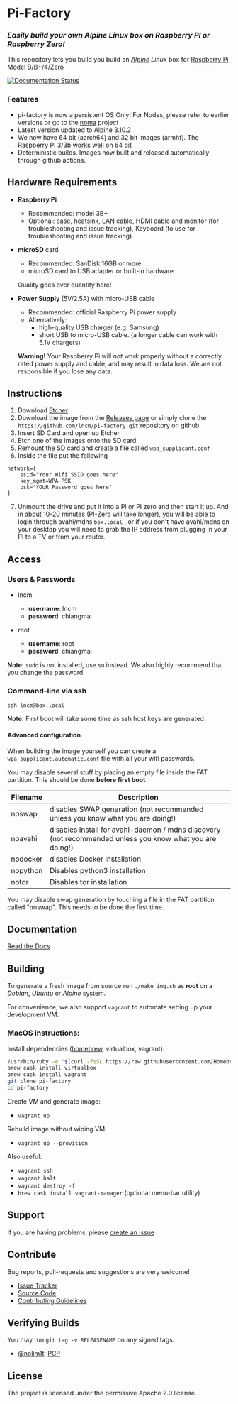 Pi-Factory
===========================================

### _Easily build your own Alpine Linux box on Raspberry PI or Raspberry Zero!_

This repository lets you build you build an _[Alpine](https://alpinelinux.org) Linux_ box for [Raspberry Pi](https://www.raspberrypi.org) Model B/B+/4/Zero

[![Documentation Status](https://readthedocs.org/projects/noma/badge/?version=latest)](https://pi-factory.readthedocs.io/en/latest/?badge=latest)


### Features

- pi-factory is now a persistent OS Only! For Nodes, please refer to earlier versions or go to the [noma](https://github.com/lncm/noma) project
- Latest version updated to Alpine 3.10.2
- We now have 64 bit (aarch64) and 32 bit images (armhf). The Raspberry PI 3/3b works well on 64 bit
- Deterministic builds. Images now built and released automatically through github actions.



Hardware Requirements
---------------------

* **Raspberry Pi**
    * Recommended: model 3B+
    * Optional: case, heatsink, LAN cable, HDMI cable and monitor (for troubleshooting and issue tracking), Keyboard (to use for troubleshooting and issue tracking)


* **microSD** card
    * Recommended: SanDisk 16GB or more
    * microSD card to USB adapter or built-in hardware

    Quality goes over quantity here!

* **Power Supply** (5V/2.5A) with micro-USB cable
    * Recommended: official Raspberry Pi power supply
    * Alternatively:
        * high-quality USB charger (e.g. Samsung)
        * short USB to micro-USB cable. (a longer cable can work with 5.1V chargers)

    **Warning!** Your Raspberry Pi will *not work* properly without a correctly rated power supply and cable, and may result in data loss. We are not responsible if you lose any data.


Instructions
------------

1. Download [Etcher](https://www.balena.io/etcher/)
2. Download the image from the [Releases page](https://github.com/lncm/pi-factory/releases) or simply clone the ```https://github.com/lncm/pi-factory.git``` repository on github
3. Insert SD Card and open up Etcher
4. Etch one of the images onto the SD card
5. Remount the SD card and create a file called ```wpa_supplicant.conf```
6. Inside the file put the following

```
network={
	ssid="Your Wifi SSID goes here"
	key_mgmt=WPA-PSK
	psk="YOUR Password goes here"
}
```

7. Unmount the drive and put it into a PI or PI zero and then start it up. And in about 10-20 minutes (PI-Zero will take longer), you will be able to login through avahi/mdns ```box.local``` , or if you don't have avahi/mdns on your desktop you will need to grab the IP address from plugging in your PI to a TV or from your router.


Access
------

### Users & Passwords

* lncm
    - **username**: lncm
    - **password**: chiangmai


* root
    - **username**: root
    - **password**: chiangmai

**Note:** `sudo` is not installed, use `su` instead. We also highly recommend that you change the password.



### Command-line via ssh
`ssh lncm@box.local`

**Note:** First boot will take some time as ssh host keys are generated.


#### Advanced configuration

When building the image yourself you can create a ```wpa_supplicant.automatic.conf``` file with all your wifi passwords.

You may disable several stuff by placing an empty file inside the FAT partition. This should be done **before first boot**

Filename | Description
------------ | -------------
noswap | disables SWAP generation (not recommended unless you know what you are doing!)
noavahi | disables install for avahi-daemon / mdns discovery (not recommended unless you know what you are doing!)
nodocker | disables Docker installation
nopython | Disables python3 installation
notor | Disables tor installation


You may disable swap generation by touching a file in the FAT partition called "noswap". This needs to be done the first time.

Documentation
-------------
[Read the Docs](https://pi-factory.readthedocs.io/en/latest/?badge=latest)


Building
--------
To generate a fresh image from source run `./make_img.sh` as __root__ on a *Debian*, *Ubuntu* or *Alpine* system.

For convenience, we also support `vagrant` to automate setting up your development VM.

### MacOS instructions:

Install dependencies ([homebrew](https://brew.sh), virtualbox, vagrant):
```sh
/usr/bin/ruby -e "$(curl -fsSL https://raw.githubusercontent.com/Homebrew/install/master/install)"
brew cask install virtualbox
brew cask install vagrant
git clone pi-factory
cd pi-factory
```

Create VM and generate image:
* `vagrant up`

Rebuild image without wiping VM:
* `vagrant up --provision`

Also useful:
* `vagrant ssh`
* `vagrant halt`
* `vagrant destroy -f`
* `brew cask install vagrant-manager` (optional menu-bar utility)

Support
-------

If you are having problems, please [create an issue](https://github.com/lncm/pi-factory/issues/new)


Contribute
----------

Bug reports, pull-requests and suggestions are very welcome!

- [Issue Tracker](http://github.com/lncm/pi-factory/issues)
- [Source Code](https://github.com/lncm/pi-factory)
- [Contributing Guidelines](https://github.com/lncm/pi-factory/blob/master/CONTRIBUTING.md)


Verifying Builds
----------

You may run ```git tag -v RELEASENAME``` on any signed tags.

- [@nolim1t](https://github.com/nolim1t): [PGP](https://nolim1t.co/key/pgpkey.asc.txt)

License
-------

The project is licensed under the permissive Apache 2.0 license.
